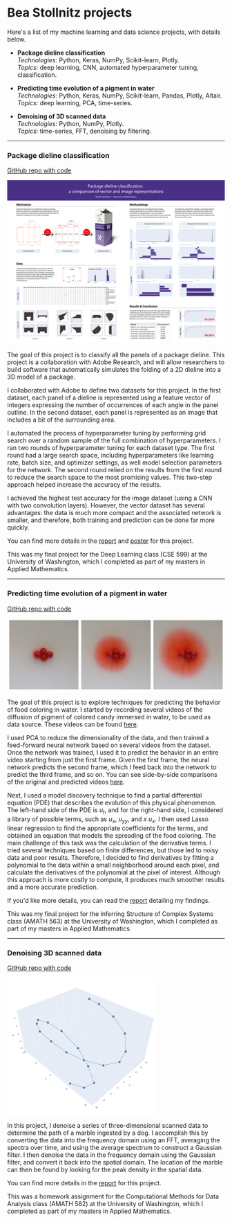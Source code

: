 # Bea Stollnitz projects

Here's a list of my machine learning and data science projects, with details below.

- **Package dieline classification** <br>
  *Technologies:* Python, Keras, NumPy, Scikit-learn, Plotly. <br>
  *Topics:* deep learning, CNN, automated hyperparameter tuning, classification. <br>

- **Predicting time evolution of a pigment in water** <br>
  *Technologies:* Python, Keras, NumPy, Scikit-learn, Pandas, Plotly, Altair. <br>
  *Topics:* deep learning, PCA, time-series. <br>

- **Denoising of 3D scanned data** <br>
  *Technologies:* Python, NumPy, Plotly. <br>
  *Topics:* time-series, FFT, denoising by filtering. <br>

---

### Package dieline classification

<a href="https://github.com/bstollnitz/dieline-classifier">GitHub repo with code</a>

<a href="https://1drv.ms/b/s!AiCY1Uw6PbEfhdlejxLv20qqllOVxA?e=jZh3nB">![](https://github.com/bstollnitz/dieline-classifier/blob/master/docs/poster.png?raw=true)</a>

The goal of this project is to classify all the panels of a package
dieline. This project is a collaboration with Adobe Research, and will
allow researchers to build software that automatically simulates the
folding of a 2D dieline into a 3D model of a package.

I collaborated with Adobe to define two datasets
for this project. In the first dataset, each panel of a dieline is
represented using a feature vector of integers expressing the
number of occurrences of each angle in the panel outline. 
In the second dataset, each panel is
represented as an image that includes a bit of the
surrounding area.

I automated the process of hyperparameter tuning by
performing grid search over a random sample of the full
combination of hyperparameters. I ran two rounds of
hyperparameter tuning for each dataset type. The first round had
a large search space, including hyperparameters like learning
rate, batch size, and optimizer settings, as well model selection
parameters for the network. The second round relied on the
results from the first round to reduce the search space to the
most promising values. This two-step approach helped increase
the accuracy of the results.

I achieved the highest test accuracy for the image dataset (using a
CNN with two convolution layers). However, the vector dataset has
several advantages: the data is much more compact and the
associated network is smaller, and therefore, both training and
prediction can be done far more quickly.

You can find more details in the 
<a href="https://1drv.ms/b/s!AiCY1Uw6PbEfhdkoiZzuMIJLGgFG2Q?e=9sUqhs">report</a> 
and <a href="https://1drv.ms/b/s!AiCY1Uw6PbEfhdlejxLv20qqllOVxA?e=jZh3nB">poster</a> 
for this project.

This was my final project for the Deep Learning class (CSE 599) at the 
University of Washington, which I completed as part of my masters in 
Applied Mathematics.

--- 

### Predicting time evolution of a pigment in water

<a href="https://github.com/bstollnitz/pigment-in-water">GitHub repo with code</a>

![](https://github.com/bstollnitz/pigment-in-water/blob/master/docs/pigment-in-water.png?raw=true)

The goal of this project is to explore techniques for predicting the behavior of food coloring in water. I started by recording several videos of the diffusion of pigment of colored candy immersed in water, to be used as data source. These videos can be found <a href="https://1drv.ms/u/s!AiCY1Uw6PbEfhaEncETEzJ0kakis6g?e=p3rMWV">here</a>. 

I used PCA to reduce the dimensionality of the data, and then trained a feed-forward neural network based on several videos from the dataset. Once the network was trained, I used it to predict the behavior in an entire video starting from just the first frame. Given the first frame, the neural network predicts the second frame, which I feed back into the network to predict the third frame, and so on. You can see side-by-side comparisons of the original and predicted videos <a href="https://1drv.ms/u/s!AiCY1Uw6PbEfhaEl_af5l_21j08xQA?e=JgxWFc">here</a>.

Next, I used a model discovery technique to find a partial differential equation (PDE) that describes the evolution of this physical phenomenon. The left-hand side of the PDE  is _u<sub>t</sub>_, and for the right-hand side, I considered a library of possible terms, such as _u<sub>x</sub>_, _u<sub>yy</sub>_, and _x u<sub>x</sub>_. I then used Lasso linear regression to find the appropriate coefficients for the terms, and obtained an equation that models the spreading of the food coloring. The main challenge of this task was the calculation of the derivative terms. I tried several techniques based on finite differences, but those led to noisy data and poor results. Therefore, I  decided to find derivatives by fitting a polynomial to the data within a small neighborhood around each pixel, and calculate the derivatives of the polynomial at the pixel of interest. Although this approach is more costly to compute, it produces much smoother results and a more accurate prediction.

If you'd like more details, you can read the <a href="https://1drv.ms/b/s!AiCY1Uw6PbEfhaFKN0wKLCZaA6Rlug?e=zqRWE4">report</a> detailing my findings.

This was my final project for the Inferring Structure of Complex Systems class 
(AMATH 563) at the University of Washington, which I completed as part 
of my masters in Applied Mathematics.

---

### Denoising 3D scanned data

<a href="https://github.com/bstollnitz/denoising-3D-scans">GitHub repo with code</a>

<img src="https://github.com/bstollnitz/denoising-3D-scans/blob/master/docs/marble-path.png?raw=true" width="350"/>

In this project, I denoise a series of three-dimensional scanned data to determine the path of a marble ingested by a dog.
I accomplish this by converting the data into the frequency domain using an FFT, averaging the spectra over time, and using
the average spectrum to construct a Gaussian filter. I then denoise the data in the frequency domain using the Gaussian filter,
and convert it back into the spatial domain. The location of the marble can then be found by looking for the peak density in the
spatial data.

You can find more details in the <a href="https://1drv.ms/b/s!AiCY1Uw6PbEfhdxWL0lSvCZrnEAEBA?e=46bby1">report</a> for this project.

This was a homework assignment for the Computational Methods for Data Analysis class (AMATH 582) at the University of Washington, which I completed as part 
of my masters in Applied Mathematics.
